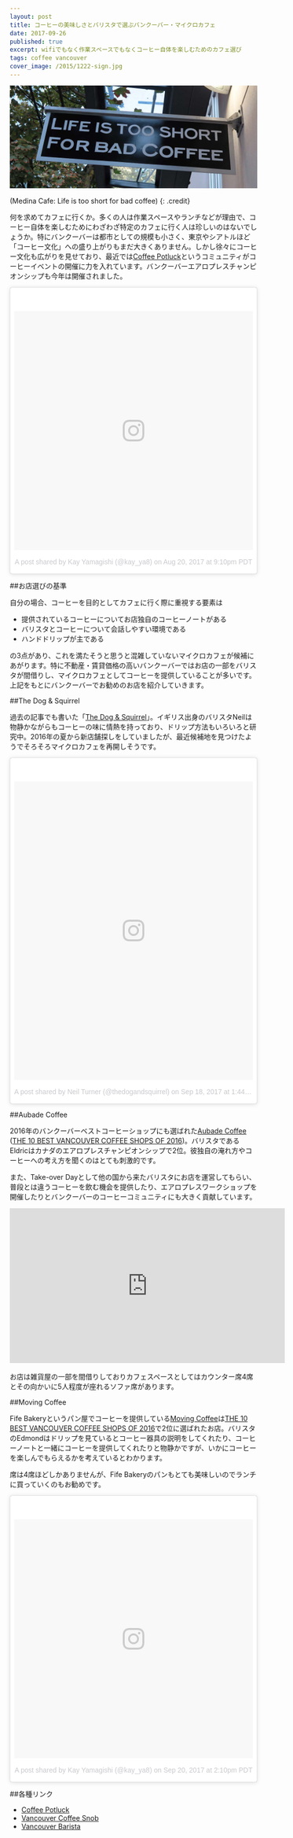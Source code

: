 ```yaml
---
layout: post
title: コーヒーの美味しさとバリスタで選ぶバンクーバー・マイクロカフェ
date: 2017-09-26
published: true
excerpt: wifiでもなく作業スペースでもなくコーヒー自体を楽しむためのカフェ選び
tags: coffee vancouver
cover_image: /2015/1222-sign.jpg
---
```


![Medina Cafe: Life is too short for bad coffee](/images/2015/1222-sign.jpg)

(Medina Cafe: Life is too short for bad coffee)
{: .credit}

何を求めてカフェに行くか。多くの人は作業スペースやランチなどが理由で、コーヒー自体を楽しむためにわざわざ特定のカフェに行く人は珍しいのはないでしょうか。特にバンクーバーは都市としての規模も小さく、東京やシアトルほど「コーヒー文化」への盛り上がりもまだ大きくありません。しかし徐々にコーヒー文化も広がりを見せており、最近では[Coffee Potluck](https://www.coffeepotluck.com/)というコミュニティがコーヒーイベントの開催に力を入れています。バンクーバーエアロプレスチャンピオンシップも今年は開催されました。

<blockquote class="instagram-media" data-instgrm-version="7" style=" background:#FFF; border:0; border-radius:3px; box-shadow:0 0 1px 0 rgba(0,0,0,0.5),0 1px 10px 0 rgba(0,0,0,0.15); margin: 1px; max-width:658px; padding:0; width:99.375%; width:-webkit-calc(100% - 2px); width:calc(100% - 2px);"><div style="padding:8px;"> <div style=" background:#F8F8F8; line-height:0; margin-top:40px; padding:50% 0; text-align:center; width:100%;"> <div style=" background:url(data:image/png;base64,iVBORw0KGgoAAAANSUhEUgAAACwAAAAsCAMAAAApWqozAAAABGdBTUEAALGPC/xhBQAAAAFzUkdCAK7OHOkAAAAMUExURczMzPf399fX1+bm5mzY9AMAAADiSURBVDjLvZXbEsMgCES5/P8/t9FuRVCRmU73JWlzosgSIIZURCjo/ad+EQJJB4Hv8BFt+IDpQoCx1wjOSBFhh2XssxEIYn3ulI/6MNReE07UIWJEv8UEOWDS88LY97kqyTliJKKtuYBbruAyVh5wOHiXmpi5we58Ek028czwyuQdLKPG1Bkb4NnM+VeAnfHqn1k4+GPT6uGQcvu2h2OVuIf/gWUFyy8OWEpdyZSa3aVCqpVoVvzZZ2VTnn2wU8qzVjDDetO90GSy9mVLqtgYSy231MxrY6I2gGqjrTY0L8fxCxfCBbhWrsYYAAAAAElFTkSuQmCC); display:block; height:44px; margin:0 auto -44px; position:relative; top:-22px; width:44px;"></div></div><p style=" color:#c9c8cd; font-family:Arial,sans-serif; font-size:14px; line-height:17px; margin-bottom:0; margin-top:8px; overflow:hidden; padding:8px 0 7px; text-align:center; text-overflow:ellipsis; white-space:nowrap;"><a href="https://www.instagram.com/p/BYCrx9Agd5V/" style=" color:#c9c8cd; font-family:Arial,sans-serif; font-size:14px; font-style:normal; font-weight:normal; line-height:17px; text-decoration:none;" target="_blank">A post shared by Kay Yamagishi (@kay_ya8)</a> on <time style=" font-family:Arial,sans-serif; font-size:14px; line-height:17px;" datetime="2017-08-21T04:10:45+00:00">Aug 20, 2017 at 9:10pm PDT</time></p></div></blockquote> <script async defer src="//platform.instagram.com/en_US/embeds.js"></script>

##お店選びの基準

自分の場合、コーヒーを目的としてカフェに行く際に重視する要素は

- 提供されているコーヒーについてお店独自のコーヒーノートがある
- バリスタとコーヒーについて会話しやすい環境である
- ハンドドリップが主である

の3点があり、これを満たそうと思うと混雑していないマイクロカフェが候補にあがります。特に不動産・賃貸価格の高いバンクーバーではお店の一部をバリスタが間借りし、マイクロカフェとしてコーヒーを提供していることが多いです。上記をもとにバンクーバーでお勧めのお店を紹介していきます。

##The Dog & Squirrel

過去の記事でも書いた「[The Dog & Squirrel](https://www.instagram.com/thedogandsquirrel/)」。イギリス出身のバリスタNeilは物静かながらもコーヒーの味に情熱を持っており、ドリップ方法もいろいろと研究中。2016年の夏から新店舗探しをしていましたが、最近候補地を見つけたようでそろそろマイクロカフェを再開しそうです。

<blockquote class="instagram-media" data-instgrm-version="7" style=" background:#FFF; border:0; border-radius:3px; box-shadow:0 0 1px 0 rgba(0,0,0,0.5),0 1px 10px 0 rgba(0,0,0,0.15); margin: 1px; max-width:658px; padding:0; width:99.375%; width:-webkit-calc(100% - 2px); width:calc(100% - 2px);"><div style="padding:8px;"> <div style=" background:#F8F8F8; line-height:0; margin-top:40px; padding:62.5% 0; text-align:center; width:100%;"> <div style=" background:url(data:image/png;base64,iVBORw0KGgoAAAANSUhEUgAAACwAAAAsCAMAAAApWqozAAAABGdBTUEAALGPC/xhBQAAAAFzUkdCAK7OHOkAAAAMUExURczMzPf399fX1+bm5mzY9AMAAADiSURBVDjLvZXbEsMgCES5/P8/t9FuRVCRmU73JWlzosgSIIZURCjo/ad+EQJJB4Hv8BFt+IDpQoCx1wjOSBFhh2XssxEIYn3ulI/6MNReE07UIWJEv8UEOWDS88LY97kqyTliJKKtuYBbruAyVh5wOHiXmpi5we58Ek028czwyuQdLKPG1Bkb4NnM+VeAnfHqn1k4+GPT6uGQcvu2h2OVuIf/gWUFyy8OWEpdyZSa3aVCqpVoVvzZZ2VTnn2wU8qzVjDDetO90GSy9mVLqtgYSy231MxrY6I2gGqjrTY0L8fxCxfCBbhWrsYYAAAAAElFTkSuQmCC); display:block; height:44px; margin:0 auto -44px; position:relative; top:-22px; width:44px;"></div></div><p style=" color:#c9c8cd; font-family:Arial,sans-serif; font-size:14px; line-height:17px; margin-bottom:0; margin-top:8px; overflow:hidden; padding:8px 0 7px; text-align:center; text-overflow:ellipsis; white-space:nowrap;"><a href="https://www.instagram.com/p/BZMjtvVnUfN/" style=" color:#c9c8cd; font-family:Arial,sans-serif; font-size:14px; font-style:normal; font-weight:normal; line-height:17px; text-decoration:none;" target="_blank">A post shared by Neil Turner (@thedogandsquirrel)</a> on <time style=" font-family:Arial,sans-serif; font-size:14px; line-height:17px;" datetime="2017-09-18T20:44:04+00:00">Sep 18, 2017 at 1:44pm PDT</time></p></div></blockquote>

##Aubade Coffee

2016年のバンクーバーベストコーヒーショップにも選ばれた[Aubade Coffee](https://www.aubadecoffee.info/) ([THE 10 BEST VANCOUVER COFFEE SHOPS OF 2016](https://www.vancouvercoffeesnob.com/coffeeshopdefault/the-10-best-vancouver-coffee-shops-of-2016/))。バリスタであるEldricはカナダのエアロプレスチャンピオンシップで2位。彼独自の淹れ方やコーヒーへの考え方を聞くのはとても刺激的です。

また、Take-over Dayとして他の国から来たバリスタにお店を運営してもらい、普段とは違うコーヒーを飲む機会を提供したり、エアロプレスワークショップを開催したりとバンクーバーのコーヒーコミュニティにも大きく貢献しています。

<div class="videoWrapper">
  <iframe width="560" height="315" src="https://www.youtube.com/embed/HPK1Rsi56DI" frameborder="0" allowfullscreen></iframe>
</div>

お店は雑貨屋の一部を間借りしておりカフェスペースとしてはカウンター席4席とその向かいに5人程度が座れるソファ席があります。

##Moving Coffee

Fife Bakeryというパン屋でコーヒーを提供している[Moving Coffee](https://www.movingcoffee.com/)は[THE 10 BEST VANCOUVER COFFEE SHOPS OF 2016](https://www.vancouvercoffeesnob.com/coffeeshopdefault/the-10-best-vancouver-coffee-shops-of-2016/)で2位に選ばれたお店。バリスタのEdmondはドリップを見ているとコーヒー器具の説明をしてくれたり、コーヒーノートと一緒にコーヒーを提供してくれたりと物静かですが、いかにコーヒーを楽しんでもらえるかを考えているとわかります。

席は4席ほどしかありませんが、Fife Bakeryのパンもとても美味しいのでランチに買っていくのもお勧めです。

<blockquote class="instagram-media" data-instgrm-version="7" style=" background:#FFF; border:0; border-radius:3px; box-shadow:0 0 1px 0 rgba(0,0,0,0.5),0 1px 10px 0 rgba(0,0,0,0.15); margin: 1px; max-width:658px; padding:0; width:99.375%; width:-webkit-calc(100% - 2px); width:calc(100% - 2px);"><div style="padding:8px;"> <div style=" background:#F8F8F8; line-height:0; margin-top:40px; padding:50% 0; text-align:center; width:100%;"> <div style=" background:url(data:image/png;base64,iVBORw0KGgoAAAANSUhEUgAAACwAAAAsCAMAAAApWqozAAAABGdBTUEAALGPC/xhBQAAAAFzUkdCAK7OHOkAAAAMUExURczMzPf399fX1+bm5mzY9AMAAADiSURBVDjLvZXbEsMgCES5/P8/t9FuRVCRmU73JWlzosgSIIZURCjo/ad+EQJJB4Hv8BFt+IDpQoCx1wjOSBFhh2XssxEIYn3ulI/6MNReE07UIWJEv8UEOWDS88LY97kqyTliJKKtuYBbruAyVh5wOHiXmpi5we58Ek028czwyuQdLKPG1Bkb4NnM+VeAnfHqn1k4+GPT6uGQcvu2h2OVuIf/gWUFyy8OWEpdyZSa3aVCqpVoVvzZZ2VTnn2wU8qzVjDDetO90GSy9mVLqtgYSy231MxrY6I2gGqjrTY0L8fxCxfCBbhWrsYYAAAAAElFTkSuQmCC); display:block; height:44px; margin:0 auto -44px; position:relative; top:-22px; width:44px;"></div></div><p style=" color:#c9c8cd; font-family:Arial,sans-serif; font-size:14px; line-height:17px; margin-bottom:0; margin-top:8px; overflow:hidden; padding:8px 0 7px; text-align:center; text-overflow:ellipsis; white-space:nowrap;"><a href="https://www.instagram.com/p/BZRwXOPAT9N/" style=" color:#c9c8cd; font-family:Arial,sans-serif; font-size:14px; font-style:normal; font-weight:normal; line-height:17px; text-decoration:none;" target="_blank">A post shared by Kay Yamagishi (@kay_ya8)</a> on <time style=" font-family:Arial,sans-serif; font-size:14px; line-height:17px;" datetime="2017-09-20T21:10:47+00:00">Sep 20, 2017 at 2:10pm PDT</time></p></div></blockquote>

##各種リンク

- [Coffee Potluck](https://www.coffeepotluck.com/)
- [Vancouver Coffee Snob](https://www.vancouvercoffeesnob.com/)
- [Vancouver Barista](http://www.vancouverbarista.com/)


